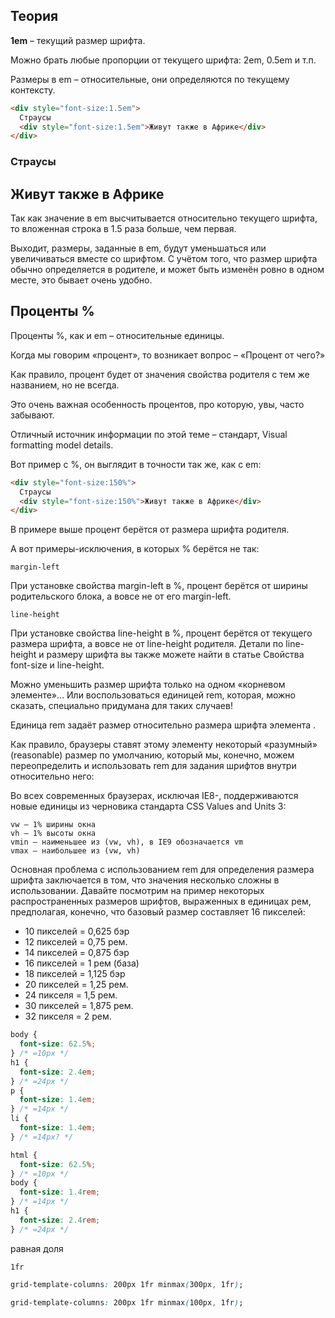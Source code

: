 ## Теория

**1em** – текущий размер шрифта.

Можно брать любые пропорции от текущего шрифта: 2em, 0.5em и т.п.

Размеры в em – относительные, они определяются по текущему контексту.

```html
<div style="font-size:1.5em">
  Страусы
  <div style="font-size:1.5em">Живут также в Африке</div>
</div>
```

### Страусы

## Живут также в Африке

Так как значение в em высчитывается относительно текущего шрифта, то вложенная строка в 1.5 раза больше, чем первая.

Выходит, размеры, заданные в em, будут уменьшаться или увеличиваться вместе со шрифтом. С учётом того, что размер шрифта обычно определяется в родителе, и может быть изменён ровно в одном месте, это бывает очень удобно.

## Проценты %

Проценты %, как и em – относительные единицы.

Когда мы говорим «процент», то возникает вопрос – «Процент от чего?»

Как правило, процент будет от значения свойства родителя с тем же названием, но не всегда.

Это очень важная особенность процентов, про которую, увы, часто забывают.

Отличный источник информации по этой теме – стандарт, Visual formatting model details.

Вот пример с %, он выглядит в точности так же, как с em:

```html
<div style="font-size:150%">
  Страусы
  <div style="font-size:150%">Живут также в Африке</div>
</div>
```

В примере выше процент берётся от размера шрифта родителя.

А вот примеры-исключения, в которых % берётся не так:

```
margin-left
```

При установке свойства margin-left в %, процент берётся от ширины родительского блока, а вовсе не от его margin-left.

```
line-height
```

При установке свойства line-height в %, процент берётся от текущего размера шрифта, а вовсе не от line-height родителя. Детали по line-height и размеру шрифта вы также можете найти в статье Свойства font-size и line-height.

Можно уменьшить размер шрифта только на одном «корневом элементе»… Или воспользоваться единицей rem, которая, можно сказать, специально придумана для таких случаев!

Единица rem задаёт размер относительно размера шрифта элемента <html>.

Как правило, браузеры ставят этому элементу некоторый «разумный» (reasonable) размер по умолчанию, который мы, конечно, можем переопределить и использовать rem для задания шрифтов внутри относительно него:

Во всех современных браузерах, исключая IE8-, поддерживаются новые единицы из черновика стандарта CSS Values and Units 3:

```
vw – 1% ширины окна
vh – 1% высоты окна
vmin – наименьшее из (vw, vh), в IE9 обозначается vm
vmax – наибольшее из (vw, vh)
```

Основная проблема с использованием rem для определения размера шрифта заключается в том, что значения несколько сложны в использовании. Давайте посмотрим на пример некоторых распространенных размеров шрифтов, выраженных в единицах рем, предполагая, конечно, что базовый размер составляет 16 пикселей:

- 10 пикселей = 0,625 бэр
- 12 пикселей = 0,75 рем.
- 14 пикселей = 0,875 бэр
- 16 пикселей = 1 рем (база)
- 18 пикселей = 1,125 бэр
- 20 пикселей = 1,25 рем.
- 24 пикселя = 1,5 рем.
- 30 пикселей = 1,875 рем.
- 32 пикселя = 2 рем.

```css
body {
  font-size: 62.5%;
} /* =10px */
h1 {
  font-size: 2.4em;
} /* =24px */
p {
  font-size: 1.4em;
} /* =14px */
li {
  font-size: 1.4em;
} /* =14px? */
```

```css
html {
  font-size: 62.5%;
} /* =10px */
body {
  font-size: 1.4rem;
} /* =14px */
h1 {
  font-size: 2.4rem;
} /* =24px */
```

равная доля

```
1fr
```

```css
grid-template-columns: 200px 1fr minmax(300px, 1fr);
```

```css
grid-template-columns: 200px 1fr minmax(100px, 1fr);
```
